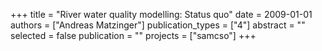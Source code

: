+++
title = "River water quality modelling: Status quo"
date = 2009-01-01
authors = ["Andreas Matzinger"]
publication_types = ["4"]
abstract = ""
selected = false
publication = ""
projects = ["samcso"]
+++

